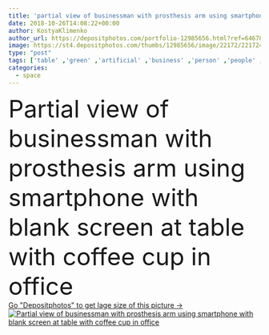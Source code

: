 ```yaml
---
title: 'partial view of businessman with prosthesis arm using smartphone with blank screen at table with coffee cup in office '
date: 2018-10-26T14:08:22+00:00
author: KostyaKlimenko
author_url: https://depositphotos.com/portfolio-12985656.html?ref=64678756
image: https://st4.depositphotos.com/thumbs/12985656/image/22172/221724788/api_thumb_450.jpg?forcejpeg=true
type: "post"
tags: ['table' ,'green' ,'artificial' ,'business' ,'person' ,'people' ,'leaves' ,'cup' ,'male' ,'man' ,'connection' ,'coffee' ,'drink' ,'office' ,'beverage' ,'communication' ,'electronic' ,'wireless' ,'work' ,'businessman' ,'using' ,'textbook' ,'profession' ,'innovation' ,'gadget' ,'workplace' ,'prosthetic' ,'smartphone' ,'disability' ,'Amputee' ,'professional occupation' ,'copy space' ,'blank screen' ,'partial view' ,'digital device' ,'cropped image' ,'cyborg hand' ,'physically challenged person' ,'hand prosthesis' ,'prosthesis arm' ]
categories: 
  - space
---
```

<div aling="center">
            <font size="60"> Partial view of businessman with prosthesis arm using smartphone with blank screen at table with coffee cup in office</font>   
</div>
<div>
    <a href='https://st4.depositphotos.com/thumbs/12985656/image/22172/221724788/api_thumb_450.jpg?forcejpeg=true?ref=64678756' target=_blank > Go "Depositphotos" to get lage size of this picture ->
        <img href='https://st4.depositphotos.com/thumbs/12985656/image/22172/221724788/api_thumb_450.jpg?forcejpeg=true?ref=64678756' src='https://st4.depositphotos.com/12985656/22172/i/950/depositphotos_221724788-stock-photo-partial-view-businessman-prosthesis-arm.jpg?forcejpeg=true' alt='Partial view of businessman with prosthesis arm using smartphone with blank screen at table with coffee cup in office' >
    </a>
</div>
